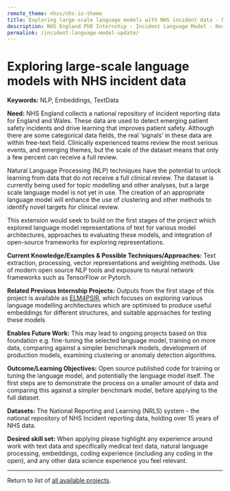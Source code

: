 ```yaml
---
remote_theme: nhsx/nhs-io-theme
title: Exploring large-scale language models with NHS incident data - Next Steps
description: NHS England PhD Internship - Incident Language Model - Next Steps
permalink: /incident-language-model-update/
---
```


# Exploring large-scale language models with NHS incident data

**Keywords:** NLP, Embeddings, TextData

**Need:** NHS England collects a national repository of incident reporting data for England and Wales. These data are used to detect emerging patient safety incidents and drive learning that improves patient safety. Although there are some categorical data fields, the real ‘signals’ in these data are within free-text field. Clinically experienced teams review the most serious events, and emerging themes, but the scale of the dataset means that only a few percent can receive a full review.  

Natural Language Processing (NLP) techniques have the potential to unlock learning from data that do not receive a full clinical review. The dataset is currently being used for topic modelling and other analyses, but a large scale language model is not yet in use. The creation of an appropriate language model will enhance the use of clustering and other methods to identify novel targets for clinical review.

This extension would seek to build on the first stages of the project which explored language model representations of text for various model architectures, approaches to evaluating these models, and integration of open-source frameworks for exploring representations. 

**Current Knowledge/Examples & Possible Techniques/Approaches:** Text extraction, processing, vector representations and weighting methods.  Use of modern open source NLP tools and exposure to neural network frameworks such as TensorFlow or Pytorch.

**Related Previous Internship Projects:** Outputs from the first stage of this project is available as [ELM4PSIR](https://github.com/nhsx/ELM4PSIR), which focuses on exploring various language modelling architectures which are optimised to produce useful embeddings for different structures, and suitable approaches for testing these models

**Enables Future Work:** This may lead to ongoing projects based on this foundation e.g. fine-tuning the selected language model, training on more data, comparing against a simpler benchmark models, development of production models, examining clustering or anomaly detection algorithms.

**Outcome/Learning Objectives:** Open source published code for training or tuning the language model, and potentially the language model itself.  The first steps are to demonstrate the process on a smaller amount of data and comparing this against a simpler benchmark model, before applying to the full dataset.

**Datasets:** The National Reporting and Learning (NRLS) system - the national repository of NHS Incident reporting data, holding over 15 years of NHS data.

**Desired skill set:** When applying please highlight any experience around work with text data and specifically medical text data, natural language processing, embeddings, coding experience (including any coding in the open), and any other data science experience you feel relevant.

---
Return to list of [all available projects](https://nhsx.github.io/nhsx-internship-projects/).

